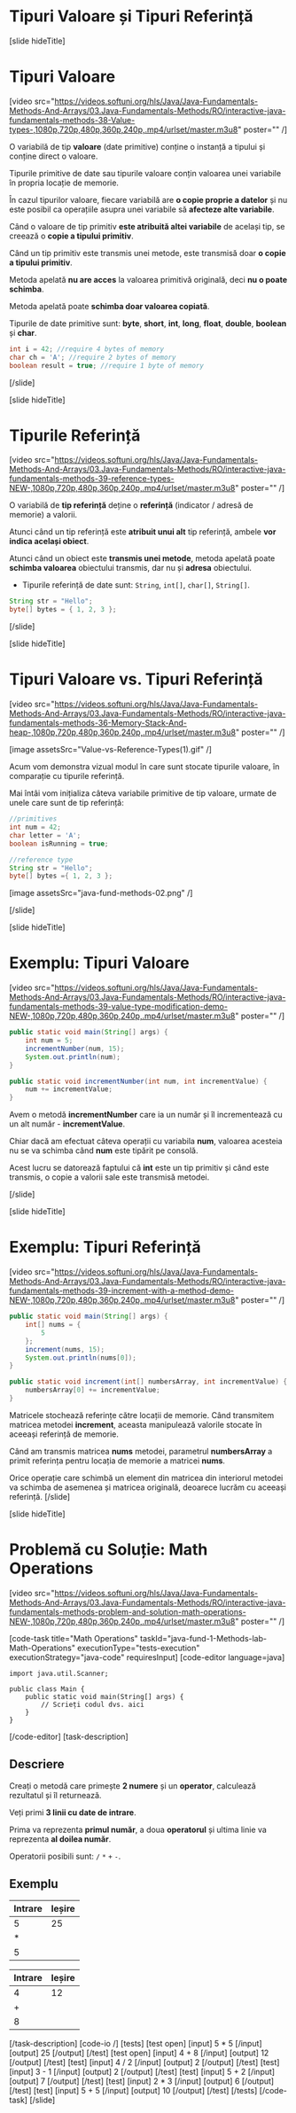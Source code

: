 # Tipuri Valoare și Tipuri Referință

[slide hideTitle]

# Tipuri Valoare
[video src="https://videos.softuni.org/hls/Java/Java-Fundamentals-Methods-And-Arrays/03.Java-Fundamentals-Methods/RO/interactive-java-fundamentals-methods-38-Value-types-,1080p,720p,480p,360p,240p,.mp4/urlset/master.m3u8" poster="" /]

O variabilă de tip **valoare** \(date primitive\) conține o instanță a tipului și conține direct o valoare. 

Tipurile primitive de date sau tipurile valoare conțin valoarea unei variabile în propria locație de memorie.

În cazul tipurilor valoare, fiecare variabilă are **o copie proprie a datelor** și nu este posibil ca operațiile asupra unei variabile să **afecteze alte variabile**.

Când o valoare de tip primitiv **este atribuită altei variabile** de același tip, se creează o **copie a tipului primitiv**.

Când un tip primitiv este transmis unei metode, este transmisă doar **o copie a tipului primitiv**. 

Metoda apelată **nu are acces** la valoarea primitivă originală, deci **nu o poate schimba**. 

Metoda apelată poate **schimba doar valoarea copiată**.

Tipurile de date primitive sunt: **byte**, **short**, **int**, **long**, **float**, **double**, **boolean** și **char**.

```Java
int i = 42; //require 4 bytes of memory
char ch = 'A'; //require 2 bytes of memory
boolean result = true; //require 1 byte of memory
```
[/slide]

[slide hideTitle]
# Tipurile Referință

[video src="https://videos.softuni.org/hls/Java/Java-Fundamentals-Methods-And-Arrays/03.Java-Fundamentals-Methods/RO/interactive-java-fundamentals-methods-39-reference-types-NEW-,1080p,720p,480p,360p,240p,.mp4/urlset/master.m3u8" poster="" /]

O variabilă de **tip referință** deține o **referință** \(indicator / adresă de memorie\) a valorii.

Atunci când un tip referință este **atribuit unui alt** tip referință, ambele **vor indica același obiect**.

Atunci când un obiect este **transmis unei metode**, metoda apelată poate **schimba valoarea** obiectului transmis, dar nu și **adresa** obiectului.

* Tipurile referință de date sunt: `String`, `int[]`, `char[]`, `String[]`.

```Java
String str = "Hello";
byte[] bytes = { 1, 2, 3 };
```
[/slide]

[slide hideTitle]
# Tipuri Valoare vs. Tipuri Referință

[video src="https://videos.softuni.org/hls/Java/Java-Fundamentals-Methods-And-Arrays/03.Java-Fundamentals-Methods/RO/interactive-java-fundamentals-methods-36-Memory-Stack-And-heap-,1080p,720p,480p,360p,240p,.mp4/urlset/master.m3u8" poster="" /]

[image assetsSrc="Value-vs-Reference-Types(1).gif" /]

Acum vom demonstra vizual modul în care sunt stocate tipurile valoare, în comparație cu tipurile referință.

Mai întâi vom inițializa câteva variabile primitive de tip valoare, urmate de unele care sunt de tip referință:

```java
//primitives
int num = 42;
char letter = 'A';
boolean isRunning = true;

//reference type
String str = "Hello";
byte[] bytes ={ 1, 2, 3 };
```

[image assetsSrc="java-fund-methods-02.png" /]

[/slide]

[slide hideTitle]

# Exemplu: Tipuri Valoare

[video src="https://videos.softuni.org/hls/Java/Java-Fundamentals-Methods-And-Arrays/03.Java-Fundamentals-Methods/RO/interactive-java-fundamentals-methods-39-value-type-modification-demo-NEW-,1080p,720p,480p,360p,240p,.mp4/urlset/master.m3u8" poster="" /]

```java
public static void main(String[] args) {
    int num = 5;
    incrementNumber(num, 15);
    System.out.println(num);
}

public static void incrementNumber(int num, int incrementValue) {
    num += incrementValue;
}
```

Avem o metodă **incrementNumber** care ia un număr și îl incrementează cu un alt număr - **incrementValue**.

Chiar dacă am efectuat câteva operații cu variabila **num**, valoarea acesteia nu se va schimba când **num** este tipărit pe consolă.

Acest lucru se datorează faptului că **int** este un tip primitiv și când este transmis, o copie a valorii sale este transmisă metodei.

[/slide]

[slide hideTitle]

# Exemplu: Tipuri Referință

[video src="https://videos.softuni.org/hls/Java/Java-Fundamentals-Methods-And-Arrays/03.Java-Fundamentals-Methods/RO/interactive-java-fundamentals-methods-39-increment-with-a-method-demo-NEW-,1080p,720p,480p,360p,240p,.mp4/urlset/master.m3u8" poster="" /]

```java
public static void main(String[] args) {
    int[] nums = {
        5
    };
    increment(nums, 15);
    System.out.println(nums[0]);
}

public static void increment(int[] numbersArray, int incrementValue) {
    numbersArray[0] += incrementValue;
}

```

Matricele stochează referințe către locații de memorie. Când transmitem matricea metodei **increment**, aceasta manipulează valorile stocate în aceeași referință de memorie.

Când am transmis matricea **nums** metodei, parametrul **numbersArray** a primit referința pentru locația de memorie a matricei **nums**.

Orice operație care schimbă un element din matricea din interiorul metodei va schimba de asemenea și matricea originală, deoarece lucrăm cu aceeași referință.
[/slide]

[slide hideTitle]
# Problemă cu Soluție: Math Operations

[video src="https://videos.softuni.org/hls/Java/Java-Fundamentals-Methods-And-Arrays/03.Java-Fundamentals-Methods/RO/interactive-java-fundamentals-methods-problem-and-solution-math-operations-NEW-,1080p,720p,480p,360p,240p,.mp4/urlset/master.m3u8" poster="" /]

[code-task title="Math Operations" taskId="java-fund-1-Methods-lab-Math-Operations" executionType="tests-execution" executionStrategy="java-code" requiresInput]
[code-editor language=java]
```
import java.util.Scanner;

public class Main {
    public static void main(String[] args) {
        // Scrieți codul dvs. aici
    }
}
```
[/code-editor]
[task-description]
## Descriere
Creați o metodă care primește **2 numere** și un **operator**, calculează rezultatul și îl returnează.

Veți primi **3 linii cu date de intrare**.

Prima va reprezenta **primul număr**, a doua **operatorul** și ultima linie va reprezenta **al doilea număr**.

Operatorii posibili sunt: `/` `*` `+` `-`.

## Exemplu
|**Intrare**|**Ieșire** |
| --- | --- | 
| 5 | 25 |
| \* ||
| 5 ||

|**Intrare**|**Ieșire** |
| --- | --- | 
| 4 | 12 |
| \+ ||
| 8 ||

[/task-description]
[code-io /]
[tests]
[test open]
[input]
5
\*
5
[/input]
[output]
25
[/output]
[/test]
[test open]
[input]
4
+
8
[/input]
[output]
12
[/output]
[/test]
[test]
[input]
4
/
2
[/input]
[output]
2
[/output]
[/test]
[test]
[input]
3
\-
1
[/input]
[output]
2
[/output]
[/test]
[test]
[input]
5
+
2
[/input]
[output]
7
[/output]
[/test]
[test]
[input]
2
\*
3
[/input]
[output]
6
[/output]
[/test]
[test]
[input]
5
+
5
[/input]
[output]
10
[/output]
[/test]
[/tests]
[/code-task]
[/slide]

